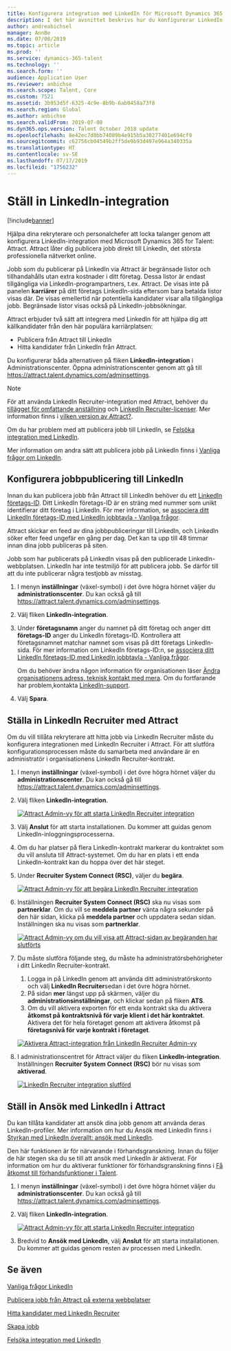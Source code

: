 ```yaml
---
title: Konfigurera integration med LinkedIn för Microsoft Dynamics 365 for Talent - Attract
description: I det här avsnittet beskrivs hur du konfigurerar LinkedIn-integration för Microsoft Dynamics 365 for Talent - Attract så att du enkelt kan publicera jobb till LinkedIn från Attract och så att dina rekryterare kan synkronisera sina rekryteringsuppgifter med en kandidats LinkedIn-profil.
author: andreabichsel
manager: AnnBe
ms.date: 07/08/2019
ms.topic: article
ms.prod: ''
ms.service: dynamics-365-talent
ms.technology: ''
ms.search.form: ''
audience: Application User
ms.reviewer: anbichse
ms.search.scope: Talent, Core
ms.custom: 7521
ms.assetid: 3b953d5f-6325-4c9e-8b9b-6ab0458a73f8
ms.search.region: Global
ms.author: anbichse
ms.search.validFrom: 2019-07-08
ms.dyn365.ops.version: Talent October 2018 update
ms.openlocfilehash: 8e42ec7d0bb74089b4e915b5a30277401e694cf9
ms.sourcegitcommit: c62756cb04549b2ff5de9b93d497e964a340335a
ms.translationtype: HT
ms.contentlocale: sv-SE
ms.lasthandoff: 07/17/2019
ms.locfileid: "1756232"
---
```

# <a name="set-up-linkedin-integration"></a>Ställ in LinkedIn-integration

[!include[banner](../includes/banner.md)]

Hjälpa dina rekryterare och personalchefer att locka talanger genom att konfigurera LinkedIn-integration med Microsoft Dynamics 365 for Talent: Attract. Attract låter dig publicera jobb direkt till LinkedIn, det största professionella nätverket online.

Jobb som du publicerar på LinkedIn via Attract är begränsade listor och tillhandahålls utan extra kostnader i ditt företag. Dessa listor är endast tillgängliga via LinkedIn-programpartners, t.ex. Attract. De visas inte på panelen **karriärer** på ditt företags LinkedIn-sida eftersom bara betalda listor visas där. De visas emellertid när potentiella kandidater visar alla tillgängliga jobb. Begränsade listor visas också på LinkedIn-jobbsökningar.

Attract erbjuder två sätt att integrera med LinkedIn för att hjälpa dig att källkandidater från den här populära karriärplatsen:

- Publicera från Attract till LinkedIn
- Hitta kandidater från LinkedIn från Attract.

Du konfigurerar båda alternativen på fliken **LinkedIn-integration** i Administrationscenter. Öppna administrationscenter genom att gå till <https://attract.talent.dynamics.com/adminsettings>.

> [!NOTE]
> För att använda LinkedIn Recruiter-integration med Attract, behöver du [tillägget för omfattande anställning](https://docs.microsoft.com/dynamics365/unified-operations/talent/attract-comprehensive-hiring) och [LinkedIn Recruiter-licenser](https://business.linkedin.com/talent-solutions/cx/17/08/recruiter-demo-fs2-k18). Mer information finns i [vilken version av Attract?](./attract-comprehensive-hiring.md).

Om du har problem med att publicera jobb till LinkedIn, se [Felsöka integration med LinkedIn](./attract-troubleshoot-linkedin.md).

Mer information om andra sätt att publicera jobb på LinkedIn finns i [Vanliga frågor om LinkedIn](./attract-linkedin-faq.md).

## <a name="configure-job-posting-to-linkedin"></a>Konfigurera jobbpublicering till LinkedIn

Innan du kan publicera jobb från Attract till LinkedIn behöver du ett [LinkedIn företags-ID](https://aka.ms/findID). Ditt LinkedIn företags-ID är en sträng med nummer som unikt identifierar ditt företag i LinkedIn. För mer information, se [associera ditt LinkedIn företags-ID med LinkedIn jobbtavla - Vanliga frågor](https://aka.ms/findID).

Attract skickar en feed av dina jobbpubliceringar till LinkedIn, och LinkedIn söker efter feed ungefär en gång per dag. Det kan ta upp till 48 timmar innan dina jobb publiceras på siten.

Jobb som har publicerats på LinkedIn visas på den publicerade LinkedIn-webbplatsen. LinkedIn har inte testmiljö för att publicera jobb. Se därför till att du inte publicerar några testjobb av misstag. 

1. I menyn **inställningar** (växel-symbol) i det övre högra hörnet väljer du **administrationscenter**. Du kan också gå till <https://attract.talent.dynamics.com/adminsettings>.
2. Välj fliken **LinkedIn-integration**.
3. Under **företagsnamn** anger du namnet på ditt företag och anger ditt **företags-ID** anger du LinkedIn företags-ID. Kontrollera att företagsnamnet matchar namnet som visas på ditt företags LinkedIn-sida. För mer information om LinkedIn företags-ID:n, se [associera ditt LinkedIn företags-ID med LinkedIn jobbtavla - Vanliga frågor](https://www.linkedin.com/help/linkedin/answer/98972).

    Om du behöver ändra någon information för organisationen läser [Ändra organisationens adress, teknisk kontakt med mera](https://docs.microsoft.com/office365/admin/manage/change-address-contact-and-more). Om du fortfarande har problem,kontakta [LinkedIn-support](https://www.linkedin.com/help/linkedin).

4. Välj **Spara**.

## <a name="set-up-linkedin-recruiter-with-attract"></a>Ställa in LinkedIn Recruiter med Attract 

Om du vill tillåta rekryterare att hitta jobb via LinkedIn Recruiter måste du konfigurera integrationen med LinkedIn Recruiter i Attract. För att slutföra konfigurationsprocessen måste du samarbeta med användare är en administratör i organisationens LinkedIn Recruiter-kontrakt.

1. I menyn **inställningar** (växel-symbol) i det övre högra hörnet väljer du **administrationscenter**. Du kan också gå till <https://attract.talent.dynamics.com/adminsettings>.
2. Välj fliken **LinkedIn-integration**.

    [![Attract Admin-vy för att starta LinkedIn Recruiter integration](./media/LinkedInConnect.png)](./media/LinkedInConnect.png)

3. Välj **Anslut** för att starta installationen. Du kommer att guidas genom LinkedIn-inloggningsprocesserna.
4. Om du har platser på flera LinkedIn-kontrakt markerar du kontraktet som du vill ansluta till Attract-systemet. Om du har en plats i ett enda LinkedIn-kontrakt kan du hoppa över det här steget.
5. Under **Recruiter System Connect (RSC)**, väljer du **begära**.

    [![Attract Admin-vy för att begära LinkedIn Recruiter integration](./media/RequestLinkedInRSC.png)](./media/RequestLinkedInRSC.png)

6. Inställningen **Recruiter System Connect (RSC)** ska nu visas som **partnerklar**. Om du vill se **meddela partner** vänta några sekunder på den här sidan, klicka på **meddela partner** och uppdatera sedan sidan. Inställningen ska nu visas som **partnerklar**.

    [![Attract Admin-vy om du vill visa att Attract-sidan av begäranden har slutförts](./media/PartnerReadyRSC.png)](./media/PartnerReadyRSC.png)

7. Du måste slutföra följande steg, du måste ha administratörsbehörigheter i ditt LinkedIn Recruiter-kontrakt.

    1. Logga in på LinkedIn genom att använda ditt administratörskonto och välj **LinkedIn Recruiter**sedan i det övre högra hörnet. 
    2. På sidan **mer** längst upp på skärmen, väljer du **administrationsinställningar**, och klickar sedan på fliken **ATS**.
    3. Om du vill aktivera exporten för ett enda kontrakt ska du aktivera **åtkomst på kontraktsnivå för varje klient i det här kontraktet**. Aktivera det för hela företaget genom att aktivera åtkomst på **företagsnivå för varje kontrakt i företaget**.

    [![Aktivera Attract-integration från LinkedIn Recruiter Admin-vy](./media/EnableRSC.png)](./media/EnableRSC.png)

8. I administrationscentret för Attract väljer du fliken **LinkedIn-integration**. Inställningen **Recruiter System Connect (RSC)** bör nu visas som **aktiverad**.

    [![LinkedIn Recruiter integration slutförd](./media/RSCSetupComplete.png)](./media/RSCSetupComplete.png)

## <a name="set-up-apply-with-linkedin-in-attract"></a>Ställ in Ansök med LinkedIn i Attract

Du kan tillåta kandidater att ansök dina jobb genom att använda deras LinkedIn-profiler. Mer information om hur du Ansök med LinkedIn finns i [Styrkan med LinkedIn överallt: ansök med LinkedIn](https://blog.linkedin.com/2011/07/24/apply-with-linkedin).

Den här funktionen är för närvarande i förhandsgranskning. Innan du följer de här stegen ska du se till att ansök med LinkedIn är aktiverat. För information om hur du aktiverar funktioner för förhandsgranskning finns i [Få åtkomst till förhandsfunktioner i Talent](./access-preview-feature.md).

1. I menyn **inställningar** (växel-symbol) i det övre högra hörnet väljer du **administrationscenter**. Du kan också gå till <https://attract.talent.dynamics.com/adminsettings>.
2. Välj fliken **LinkedIn-integration**.

    [![Attract Admin-vy för att starta LinkedIn Recruiter integration](./media/LinkedInConnect.png)](./media/LinkedInConnect.png)

3. Bredvid to **Ansök med LinkedIn**, välj **Anslut** för att starta installationen. Du kommer att guidas genom resten av processen med LinkedIn.

## <a name="see-also"></a>Se även

[Vanliga frågor LinkedIn](./attract-linkedin-faq.md)

[Publicera jobb från Attract på externa webbplatser](./posting-jobs-external.md)

[Hitta kandidater med LinkedIn Recruiter](./attract-linkedin-recruiter.md)

[Skapa jobb](./creating-jobs-attract.md)

[Felsöka integration med LinkedIn](./attract-troubleshoot-linkedin.md)
